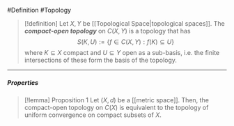 #Definition #Topology 

> [!definition]
> Let $X,Y$ be [[Topological Space|topological spaces]]. The ***compact-open topology*** on $C(X,Y)$ is a topology that has $$S(K,U):=\{ f\in C(X,Y):f(K)\subseteq U \}$$where $K\subseteq X$ compact and $U\subseteq Y$ open as a sub-basis, i.e. the finite intersections of these form the basis of the topology.
---
##### Properties
> [!lemma] Proposition 1
> Let $(X,d)$ be a [[metric space]]. Then, the compact-open topology on $C(X)$ is equivalent to the topology of uniform convergence on compact subsets of $X$. 